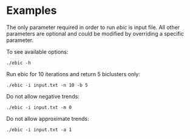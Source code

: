 # Examples
The only parameter required in order to run *ebic* is input file.
All other parameters are optional and could be modified by overriding a specific parameter.

To see available options:
```Shell
./ebic -h
```


Run ebic for 10 iterations and return 5 biclusters only:
```Shell
./ebic -i input.txt -n 10 -b 5
```

Do not allow negative trends:
```Shell
./ebic -i input.txt -m 0
```

Do not allow approximate trends:
```Shell
./ebic -i input.txt -a 1
```
